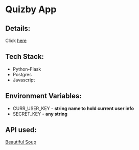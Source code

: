 # Quizby App

## Details:

Click [here](https://docs.google.com/document/d/1UX03vmtLDEaC_aLBhUG15_K6iTjF3O1jh8ZUhMs7dlQ/edit)

## Tech Stack:

- Python-Flask
- Postgres
- Javascript

## Environment Variables:

- CURR_USER_KEY - **string name to hold current user info**
- SECRET_KEY - **any string**

## API used:

[Beautiful Soup](https://www.crummy.com/software/BeautifulSoup/bs4/doc/)